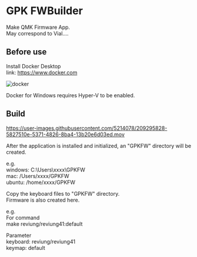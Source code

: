 # GPK FWBuilder
Make QMK Firmware App.   
May correspond to Vial....    

Before use
-------
Install Docker Desktop    
link: https://www.docker.com

![docker](https://user-images.githubusercontent.com/5214078/209291875-596663b3-71a5-4d22-8b4c-309c1edbcb61.jpg)

Docker for Windows requires Hyper-V to be enabled. 

Build
-------


https://user-images.githubusercontent.com/5214078/209295828-5827510e-5371-4826-8ba4-13b20e6d03ed.mov


After the application is installed and initialized, an "GPKFW" directory will be created.

e.g.   
windows: C:\Users\xxxx\GPKFW   
mac: /Users/xxxx/GPKFW   
ubuntu: /home/xxxx/GPKFW    

Copy the keyboard files to "GPKFW" directory.   
Firmware is also created here.   

e.g.    
For command  
make reviung/reviung41:default  
   
Parameter  
keyboard: reviung/reviung41  
keymap: default 
